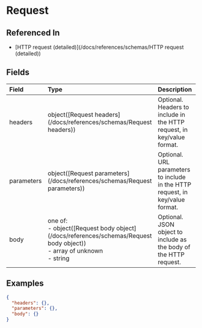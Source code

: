 
# Request



## Referenced In

- [HTTP request (detailed)](/docs/references/schemas/HTTP request (detailed))

## Fields

Field | Type | Description | Default
:-- | :-- | :-- | :--
headers | object([Request headers](/docs/references/schemas/Request headers)) | Optional. Headers to include in the HTTP request, in key/value format. | ``{}``
parameters | object([Request parameters](/docs/references/schemas/Request parameters)) | Optional. URL parameters to include in the HTTP request, in key/value format. | ``{}``
body | one of:<br/>- object([Request body object](/docs/references/schemas/Request body object))<br/>- array of unknown<br/>- string | Optional. JSON object to include as the body of the HTTP request. | ``{}``

## Examples

```json
{
  "headers": {},
  "parameters": {},
  "body": {}
}
```
